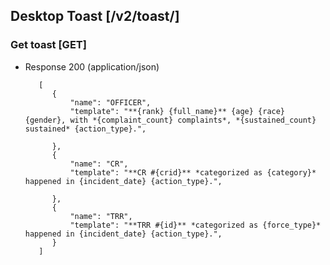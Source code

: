 ## Desktop Toast [/v2/toast/]

### Get toast [GET]

+ Response 200 (application/json)

         [
            {
                "name": "OFFICER",
                "template": "**{rank} {full_name}** {age} {race} {gender}, with *{complaint_count} complaints*, *{sustained_count} sustained* {action_type}.",

            },
            {
                "name": "CR",
                "template": "**CR #{crid}** *categorized as {category}* happened in {incident_date} {action_type}.",

            },
            {
                "name": "TRR",
                "template": "**TRR #{id}** *categorized as {force_type}* happened in {incident_date} {action_type}.",
            }
         ]
